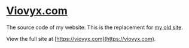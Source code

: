 # [Viovyx.com](https://viovyx.com)

The source code of my website. This is the replacement for [my old site](https://github.com/Viovyx/viovyx.com).

View the full site at [https://viovyx.com](https://viovyx.com).
